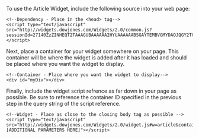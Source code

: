 ﻿To use the Article Widget, include the following source into your web page:

	<!--Dependency - Place in the <head> tag--> 
	<script type="text/javascript" src="http://widgets.dowjones.com/Widgets/2.0/common.js?sessionId=27140ZzZINHEQT2TAAAGUBAAAAAA2HYUAAAAAABSGAYTEMBVGMYDAOJQGY2TGNBY"></script>

Next, place a container for your widget somewhere on your page. 
This container will be where the widget is added after it has loaded and should be placed where you want the widget to display.

	<!--Container - Place where you want the widget to display--> 
	<div id="myDiv"></div>

Finally, include the widget script refrence as far down in your page as possible. 
Be sure to reference the container ID specified in the previous step in the query string of the script reference.

	<!--Widget - Place as close to the closing body tag as possible --> 
	<script type="text/javascript" src="http://widgets.dowjones.com/Widgets/2.0/widget.js#w=article&container=myDiv&[ADDITIONAL PARAMETERS HERE]"></script>
